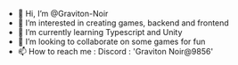 - 👋 Hi, I’m @Graviton-Noir
- 👀 I’m interested in creating games, backend and frontend
- 🌱 I’m currently learning Typescript and Unity
- 💞️ I’m looking to collaborate on some games for fun
- 📫 How to reach me : Discord : 'Graviton Noir@9856'

<!---
Graviton-Noir/Graviton-Noir is a ✨ special ✨ repository because its `README.md` (this file) appears on your GitHub profile.
You can click the Preview link to take a look at your changes.
--->
